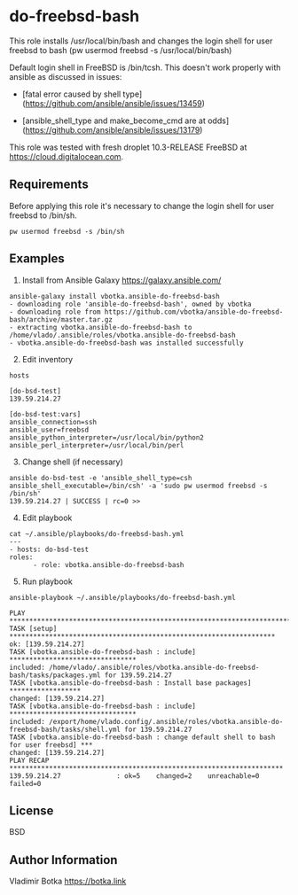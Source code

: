 do-freebsd-bash
===============

This role installs /usr/local/bin/bash and changes the login shell
for user freebsd to bash (pw usermod freebsd -s /usr/local/bin/bash)

Default login shell in FreeBSD is /bin/tcsh. This doesn't work properly with
ansible as discussed in issues:

- [fatal error caused by shell type]
(https://github.com/ansible/ansible/issues/13459)

- [ansible_shell_type and make_become_cmd are at odds]
(https://github.com/ansible/ansible/issues/13179)

This role was tested with fresh droplet 10.3-RELEASE FreeBSD at
https://cloud.digitalocean.com.


Requirements
------------

Before applying this role it's necessary to change the login shell
for user freebsd to /bin/sh.

```
pw usermod freebsd -s /bin/sh
```

Examples
----------------

1) Install from Ansible Galaxy https://galaxy.ansible.com/

```
ansible-galaxy install vbotka.ansible-do-freebsd-bash
- downloading role 'ansible-do-freebsd-bash', owned by vbotka
- downloading role from https://github.com/vbotka/ansible-do-freebsd-bash/archive/master.tar.gz
- extracting vbotka.ansible-do-freebsd-bash to /home/vlado/.ansible/roles/vbotka.ansible-do-freebsd-bash
- vbotka.ansible-do-freebsd-bash was installed successfully
```

2) Edit inventory

```
hosts

[do-bsd-test]
139.59.214.27

[do-bsd-test:vars]
ansible_connection=ssh
ansible_user=freebsd
ansible_python_interpreter=/usr/local/bin/python2
ansible_perl_interpreter=/usr/local/bin/perl
```

3) Change shell (if necessary)

```
ansible do-bsd-test -e 'ansible_shell_type=csh ansible_shell_executable=/bin/csh' -a 'sudo pw usermod freebsd -s /bin/sh'
139.59.214.27 | SUCCESS | rc=0 >>
```

4) Edit playbook

```
cat ~/.ansible/playbooks/do-freebsd-bash.yml
---
- hosts: do-bsd-test
roles:
      - role: vbotka.ansible-do-freebsd-bash
```

5) Run playbook

```
ansible-playbook ~/.ansible/playbooks/do-freebsd-bash.yml

PLAY ***************************************************************************
TASK [setup] *******************************************************************
ok: [139.59.214.27]
TASK [vbotka.ansible-do-freebsd-bash : include] ********************************
included: /home/vlado/.ansible/roles/vbotka.ansible-do-freebsd-bash/tasks/packages.yml for 139.59.214.27
TASK [vbotka.ansible-do-freebsd-bash : Install base packages] ******************
changed: [139.59.214.27]
TASK [vbotka.ansible-do-freebsd-bash : include] ********************************
included: /export/home/vlado.config/.ansible/roles/vbotka.ansible-do-freebsd-bash/tasks/shell.yml for 139.59.214.27
TASK [vbotka.ansible-do-freebsd-bash : change default shell to bash for user freebsd] ***
changed: [139.59.214.27]
PLAY RECAP *********************************************************************
139.59.214.27              : ok=5    changed=2    unreachable=0    failed=0
```

License
-------

BSD


Author Information
------------------

Vladimir Botka https://botka.link
